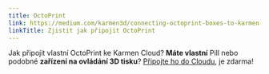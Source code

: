 ```yaml
---
title: OctoPrint
link: https://medium.com/karmen3d/connecting-octoprint-boxes-to-karmen-53afc48ea9b6
linkTitle: Zjistit jak připojit OctoPrint
---
```


Jak připojit vlastní OctoPrint ke Karmen Cloud?
**Máte vlastní** Pill nebo podobné **zařízení na ovládání 3D tisku**? [Připojte ho do Cloudu](https://medium.com/karmen3d/connecting-octoprint-boxes-to-karmen-53afc48ea9b6), je zdarma!